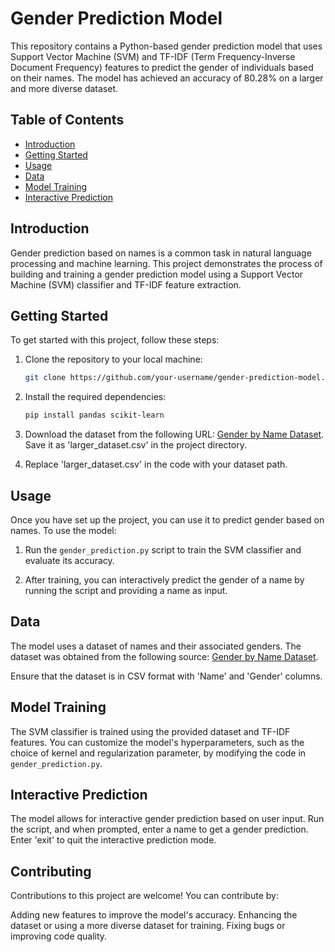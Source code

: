 # Gender Prediction Model

This repository contains a Python-based gender prediction model that uses Support Vector Machine (SVM) and TF-IDF (Term Frequency-Inverse Document Frequency) features to predict the gender of individuals based on their names. The model has achieved an accuracy of 80.28% on a larger and more diverse dataset.

## Table of Contents

- [Introduction](#introduction)
- [Getting Started](#getting-started)
- [Usage](#usage)
- [Data](#data)
- [Model Training](#model-training)
- [Interactive Prediction](#interactive-prediction)


## Introduction

Gender prediction based on names is a common task in natural language processing and machine learning. This project demonstrates the process of building and training a gender prediction model using a Support Vector Machine (SVM) classifier and TF-IDF feature extraction.

## Getting Started

To get started with this project, follow these steps:

1. Clone the repository to your local machine:

   ```bash
   git clone https://github.com/your-username/gender-prediction-model.git
   ```

2. Install the required dependencies:

   ```bash
   pip install pandas scikit-learn
   ```

3. Download the dataset from the following URL: [Gender by Name Dataset](https://archive.ics.uci.edu/dataset/591/gender+by+name). Save it as 'larger_dataset.csv' in the project directory.

4. Replace 'larger_dataset.csv' in the code with your dataset path.

## Usage

Once you have set up the project, you can use it to predict gender based on names. To use the model:

1. Run the `gender_prediction.py` script to train the SVM classifier and evaluate its accuracy.

2. After training, you can interactively predict the gender of a name by running the script and providing a name as input.

## Data

The model uses a dataset of names and their associated genders. The dataset was obtained from the following source: [Gender by Name Dataset](https://archive.ics.uci.edu/dataset/591/gender+by+name).

Ensure that the dataset is in CSV format with 'Name' and 'Gender' columns.

## Model Training

The SVM classifier is trained using the provided dataset and TF-IDF features. You can customize the model's hyperparameters, such as the choice of kernel and regularization parameter, by modifying the code in `gender_prediction.py`.

## Interactive Prediction

The model allows for interactive gender prediction based on user input. Run the script, and when prompted, enter a name to get a gender prediction. Enter 'exit' to quit the interactive prediction mode.

## Contributing

Contributions to this project are welcome! You can contribute by:

Adding new features to improve the model's accuracy.
Enhancing the dataset or using a more diverse dataset for training.
Fixing bugs or improving code quality.

